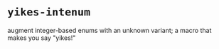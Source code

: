 # `yikes-intenum`

augment integer-based enums with an unknown variant; a macro that makes you say
"yikes!"
